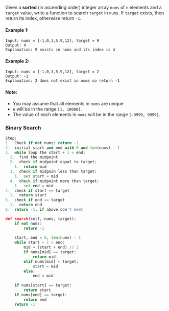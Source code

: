 Given a <strong>sorted</strong> (in ascending order) integer array `nums` of `n` elements and a `target` value, write a function to search `target` in `nums`. If `target` exists, then return its index, otherwise return `-1`.

#### Example 1:
```
Input: nums = [-1,0,3,5,9,12], target = 9
Output: 4
Explanation: 9 exists in nums and its index is 4
```

#### Example 2:
```
Input: nums = [-1,0,3,5,9,12], target = 2
Output: -1
Explanation: 2 does not exist in nums so return -1
```

#### Note:
  * You may assume that all elements in `nums` are unique
  * `n` will be in the range `[1, 10000]`.
  * The value of each elements in `nums` will be in the range `[-9999, 9999]`.
  
### Binary Search
```python
Step:
1.  Check if not nums: return -1
2.  initial start and end with 0 and len(nums) - 1
3.  while loop the start + 1 < end:
  1.  find the midpoint
  2.  check if midpoint equal to target;
    1.  return mid
  3.  check if midpoin less than target:
    1.  set start = mid
  4.  check if midpoint more than target:
    1.  set end = mid
4.  check if start == target
  1.  return start
5.  check if end == target
  1.  return end
6.  return -1, if above don't meet

def search(self, nums, target):
    if not nums:
        return -1
    
    start, end = 0, len(nums) - 1
    while start + 1 < end:
        mid = (start + end) // 2
        if nums[mid] == target:
            return mid
        elif nums[mid] < target:
            start = mid
        else:
            end = mid
    
    if nums[start] == target:
        return start
    if nums[end] == target:
        return end
    return -1
```
